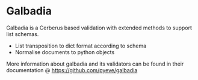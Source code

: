# Galbadia
Galbadia is a Cerberus based validation with extended methods to support list schemas. 

- List transposition to dict format according to schema
- Normalise documents to python objects

More information about galbadia and its validators can be found in their documentation @ https://github.com/pyeve/galbadia

